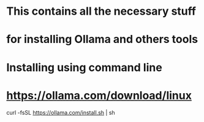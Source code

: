 # This contains all the necessary stuff
# for installing Ollama and others tools

# Installing using command line
# https://ollama.com/download/linux
curl -fsSL https://ollama.com/install.sh | sh